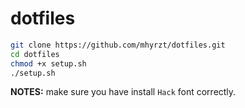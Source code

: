 # dotfiles

```bash
git clone https://github.com/mhyrzt/dotfiles.git
cd dotfiles
chmod +x setup.sh
./setup.sh
```

**NOTES:** make sure you have install `Hack` font correctly. 
